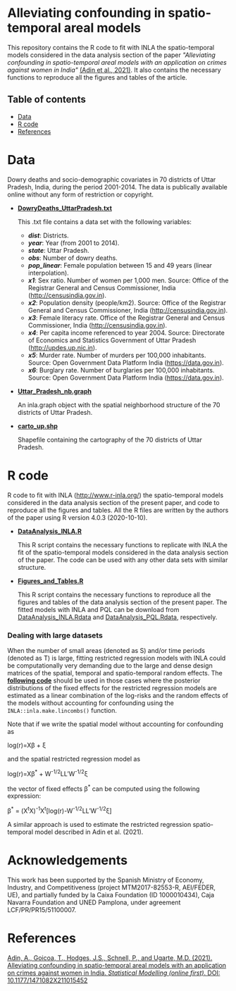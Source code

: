 # Alleviating confounding in spatio-temporal areal models
This repository contains the R code to fit with INLA the spatio-temporal models considered in the data analysis section of the paper _"Alleviating confounding in spatio-temporal areal models with an application on crimes against women in India"_ [(Adin et al., 2021)](https://journals.sagepub.com/doi/full/10.1177/1471082X211015452). It also contains the necessary functions to reproduce all the figures and tables of the article.


## Table of contents

- [Data](#Data)
- [R code](#R-code)
- [References](#References)


# Data
Dowry deaths and socio-demographic covariates in 70 districts of Uttar Pradesh, India, during the period 2001-2014. The data is publically available online without any form of restriction or copyright.

- [**DowryDeaths_UttarPradesh.txt**](https://github.com/spatialstatisticsupna/Confounding_article/blob/master/data/DowryDeaths_UttarPradesh.txt)
  
  This .txt file contains a data set with the following variables:
	- **_dist_**: Districts.
	- **_year_**: Year (from 2001 to 2014).
	- **_state_**: Uttar Pradesh.
	- **_obs_**: Number of dowry deaths.
	- **_pop_linear_**: Female population between 15 and 49 years (linear interpolation).
	- **_x1_**: Sex ratio. Number of women per 1,000 men. Source: Office of the Registrar General and Census Commissioner, India (http://censusindia.gov.in).
	- **_x2_**: Population density (people/km2). Source: Office of the Registrar General and Census Commissioner, India (http://censusindia.gov.in).
	- **_x3_**: Female literacy rate. Office of the Registrar General and Census Commissioner, India (http://censusindia.gov.in).
	- **_x4_**: Per capita income referenced to year 2004. Source: Directorate of Economics and Statistics Government of Uttar Pradesh  (http://updes.up.nic.in).
	- **_x5_**: Murder rate. Number of murders per 100,000 inhabitants. Source: Open Government Data Platform India (https://data.gov.in).
	- **_x6_**: Burglary rate. Number of burglaries per 100,000 inhabitants. Source: Open Government Data Platform India (https://data.gov.in).


- [**Uttar_Pradesh_nb.graph**](https://github.com/spatialstatisticsupna/Confounding_article/blob/master/data/Uttar_Pradesh_nb.graph)
  
  An inla.graph object with the spatial neighborhood structure of the 70 districts of Uttar Pradesh.


- [**carto_up.shp**](https://github.com/spatialstatisticsupna/Confounding_article/blob/master/data/carto_up/)

  Shapefile containing the cartography of the 70 districts of Uttar Pradesh.


# R code
R code to fit with INLA (http://www.r-inla.org/) the spatio-temporal models considered in the data analysis section of the present paper, and code to reproduce all the figures and tables. All the R files are written by the authors of the paper using R version 4.0.3 (2020-10-10).

- [**DataAnalysis_INLA.R**](https://github.com/spatialstatisticsupna/Confounding_article/blob/master/R/DataAnalysis_INLA.R)

  This R script contains the necessary functions to replicate with INLA the fit of the spatio-temporal models considered in the data analysis section of the paper. The code can be used with any other data sets with similar structure.
  
- [**Figures_and_Tables.R**](https://github.com/spatialstatisticsupna/Confounding_article/blob/master/R/Figures_and_Tables.R)
 
 
  This R script contains the necessary functions to reproduce all the figures and tables of the data analysis section of the present paper. The fitted models with INLA and PQL can be download from [DataAnalysis_INLA.Rdata](https://emi-sstcdapp.unavarra.es/Confounding_article/data/DataAnalysis_INLA.Rdata) and [DataAnalysis_PQL.Rdata](https://emi-sstcdapp.unavarra.es/Confounding_article/data/DataAnalysis_PQL.Rdata), respectively.

### Dealing with large datasets
When the number of small areas (denoted as S) and/or time periods (denoted as T) is large, fitting restricted regression models with INLA could be computationally very demanding due to the large and dense design matrices of the spatial, temporal and spatio-temporal random effects. The [**following code**](https://github.com/spatialstatisticsupna/Confounding_article/blob/master/R/DataAnalysis_INLA_fast.R) should be used in those cases where the posterior distributions of the fixed effects for the restricted regression models are estimated as a linear combination of the log-risks and the random effects of the models without accounting for confounding using the `INLA::inla.make.lincombs()` function.


Note that if we write the spatial model without accounting for confounding as

log(r)=X&beta; + &xi;

and the spatial restricted regression model as

log(r)=X&beta;<sup>*</sup> + W<sup>-1/2</sup>LL&prime;W<sup>-1/2</sup>&xi;

the vector of fixed effects &beta;<sup>*</sup> can be computed using the following expression:

&beta;<sup>*</sup> = (X<sup>t</sup>X)<sup>-1</sup>X<sup>t</sup>[log(r)-W<sup>-1/2</sup>LL&prime;W<sup>-1/2</sup>&xi;]

A similar approach is used to estimate the restricted regression spatio-temporal model described in Adin et al. (2021).


# Acknowledgements
This work has been supported by the Spanish Ministry of Economy, Industry, and Competitiveness (project MTM2017-82553-R, AEI/FEDER, UE), and partially funded by la Caixa Foundation (ID 1000010434), Caja Navarra Foundation and UNED Pamplona, under agreement LCF/PR/PR15/51100007.

# References
[Adin, A., Goicoa, T., Hodges, J.S., Schnell, P., and Ugarte, M.D. (2021). Alleviating confounding in spatio-temporal areal models with an application on crimes against women in India. _Statistical Modelling (online first)_. DOI: 10.1177/1471082X211015452](https://journals.sagepub.com/doi/full/10.1177/1471082X211015452)
